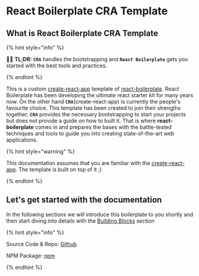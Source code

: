 # React Boilerplate CRA Template

## What is React Boilerplate CRA Template

{% hint style="info" %}

💁‍♂️ **TL;DR:** **`CRA`** handles the bootstrapping and **`React Boilerplate`** gets you started with the best tools and practices.

{% endhint %}

This is a custom [create-react-app] template of [react-boilerplate]. React Boilerplate has been developing the ultimate react starter kit for many years now. On the other hand **`CRA`**(create-react-app) is currently the people's favourite choice. This template has been created to join their strengths together. **`CRA`** provides the necessary bootstrapping to start your projects but does not provide a guide on how to built it. That is where **react-boilerplate** comes in and prepares the bases with the battle-tested techniques and tools to guide you into creating state-of-the-art web applications.

{% hint style="warning" %}

This documentation assumes that you are familiar with the [create-react-app]. The template is built on top of it ;)

{% endhint %}

## Let's get started with the documentation

In the following sections we will introduce this boilerplate to you shortly and then start diving into details with the [Building Blocks](building-blocks/overview) section

{% hint style="info" %}

Source Code & Repo: [Github](https://github.com/react-boilerplate/react-boilerplate-cra-template)

NPM Package: [npm](https://www.npmjs.com/package/cra-template-rb)

{% endhint %}

[create-react-app]: https://github.com/facebook/create-react-app
[react-boilerplate]: https://github.com/react-boilerplate/react-boilerplate
